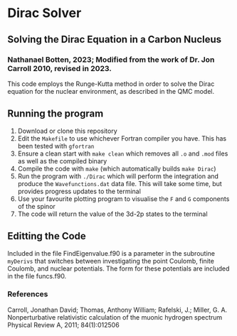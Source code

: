 # Dirac Solver

## Solving the Dirac Equation in a Carbon Nucleus

### Nathanael Botten, 2023; Modified from the work of Dr. Jon Carroll 2010, revised in 2023.

This code employs the Runge-Kutta method in order to solve the Dirac equation for the nuclear environment, as described in the QMC model.

## Running the program

1. Download or clone this repository
1. Edit the `Makefile` to use whichever Fortran compiler you have. This has been tested with `gfortran`
1. Ensure a clean start with `make clean` which removes all `.o` and `.mod` files as well as the compiled binary
1. Compile the code with `make` (which automatically builds `make Dirac`)
1. Run the program with `./Dirac` which will perform the integration and produce the `Wavefunctions.dat` data file. 
   This will take some time, but provides progress updates to the terminal
1. Use your favourite plotting program to visualise the `F` and `G` components of the spinor
1. The code will return the value of the 3d-2p states to the terminal

## Editting the Code

Included in the file FindEigenvalue.f90 is a parameter in the subroutine `myDerivs` that switches between investigating the point Coulomb, finite Coulomb, and nuclear potentials. 
The form for these potentials are included in the file funcs.f90.

### References
Carroll, Jonathan David; Thomas, Anthony William; Rafelski, J.; Miller, G. A.
Nonperturbative relativistic calculation of the muonic hydrogen spectrum Physical Review
A, 2011; 84(1):012506 
